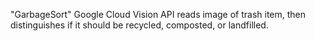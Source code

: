 "GarbageSort" 
Google Cloud Vision API
reads image of trash item, then distinguishes if it should be
recycled, composted, or landfilled.